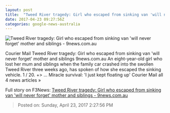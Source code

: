 ```yaml
---
layout: post
title:  "Tweed River tragedy: Girl who escaped from sinking van 'will never forget' mother and siblings - 9news.com.au"
date: 2017-04-23 09:27:56Z
categories: google-news-australia
---
```


![Tweed River tragedy: Girl who escaped from sinking van 'will never forget' mother and siblings - 9news.com.au](http://9network-vod-progressive.akamaized.net/media2/664969388001/2017/04/664969388001_5408258737001_5408251480001-vs.jpg)

Courier Mail Tweed River tragedy: Girl who escaped from sinking van 'will never forget' mother and siblings 9news.com.au An eight-year-old girl who lost her mum and siblings when the family car crashed into the swollen Tweed River three weeks ago, has spoken of how she escaped the sinking vehicle. 1 / 20. +> ... Miracle survival: 'I just kept floating up' Courier Mail all 4 news articles »


Full story on F3News: [Tweed River tragedy: Girl who escaped from sinking van 'will never forget' mother and siblings - 9news.com.au](http://www.f3nws.com/n/2ysGFH)

> Posted on: Sunday, April 23, 2017 2:27:56 PM
